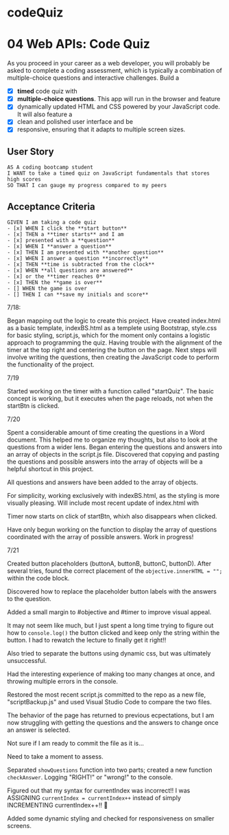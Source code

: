 # codeQuiz

# 04 Web APIs: Code Quiz

As you proceed in your career as a web developer, you will probably be asked to complete a coding assessment, which is typically a combination of multiple-choice questions and interactive challenges. Build a 
- [x] **timed** code quiz with 
- [x] **multiple-choice questions**. This app will run in the browser and feature 
- [x] dynamically updated HTML and CSS powered by your JavaScript code. It will also feature a 
- [x] clean and polished user interface and be 
- [x] responsive, ensuring that it adapts to multiple screen sizes.

## User Story

```
AS A coding bootcamp student
I WANT to take a timed quiz on JavaScript fundamentals that stores high scores
SO THAT I can gauge my progress compared to my peers
```

## Acceptance Criteria

```
GIVEN I am taking a code quiz
- [x] WHEN I click the **start button**
- [x] THEN a **timer starts** and I am 
- [x] presented with a **question**
- [x] WHEN I **answer a question**
- [x] THEN I am presented with **another question**
- [x] WHEN I answer a question **incorrectly**
- [x] THEN **time is subtracted from the clock**
- [x] WHEN **all questions are answered** 
- [x] or the **timer reaches 0**
- [x] THEN the **game is over**
- [] WHEN the game is over
- [] THEN I can **save my initials and score**
```

7/18:

Began mapping out the logic to create this project.
Have created index.html as a basic template, indexBS.html as a templete using Bootstrap, style.css for basic styling, script.js, which for the moment only contains a logistic approach to programming the quiz.
Having trouble with the alignment of the timer at the top right and centering the button on the page.
Next steps will involve writing the questions, then creating the JavaScript code to perform the functionality of the project.

7/19

Started working on the timer with a function called "startQuiz".
The basic concept is working, but it executes when the page reloads, not when the startBtn is clicked.

7/20

Spent a considerable amount of time creating the questions in a Word document.  This helped me to organize my thoughts, but also to look at the questions from a wider lens. Began entering the questions and answers into an array of objects in the script.js file.  Discovered that copying and pasting the questions and possible answers into the array of objects will be a helpful shortcut in this project.

All questions and answers have been added to the array of objects.

For simplicity, working exclusively with indexBS.html, as the styling is more visually pleasing.  Will include most recent update of index.html with 

Timer now starts on click of startBtn, whixh also disappears when clicked.

Have only begun working on the function to display the array of questions coordinated with the array of possible answers. Work in progress!

7/21

Created button placeholders (buttonA, buttonB, buttonC, buttonD). After several tries, found the correct placement of the `objective.innerHTML = "";` within the code block.

Discovered how to replace the placeholder button labels with the answers to the question.

Added a small margin to #objective and #timer to improve visual appeal.

It may not seem like much, but I just spent a long time trying to figure out how to `console.log()` the button clicked and keep only the string within the button. I had to rewatch the lecture to finally get it right!!

Also tried to separate the buttons using dynamic css, but was ultimately unsuccessful.


Had the interesting experience of making too many changes at once, and throwing multiple errors in the console.

Restored the most recent script.js committed to the repo as a new file, "scriptBackup.js" and used Visual Studio Code to compare the two files.

The behavior of the page has returned to previous ecpectations, but I am now struggling with getting the questions and the answers to change once an answer is selected.

Not sure if I am ready to commit the file as it is...

Need to take a moment to assess.

Separated `showQuestions` function into two parts; created a new function `checkAnswer`.  Logging "RIGHT!" or "wrong!" to the console.

Figured out that my syntax for currentIndex was incorrect!!  I was ASSIGNING `currentIndex = currentIndex++` instead of simply INCREMENTING currentIndex++!! 🙂

Added some dynamic styling and checked for responsiveness on smaller screens.